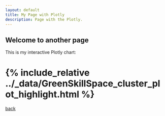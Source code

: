 ```yaml
---
layout: default
title: My Page with Plotly
description: Page with the Plotly.
---
```

 
## Welcome to another page


This is my interactive Plotly chart:

# {% include_relative ../_data/GreenSkillSpace_cluster_plot_highlight.html %}

        
[back](../)
